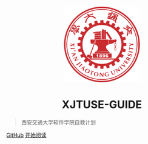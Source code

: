 <p align="center">
<img src="./favicon.ico" width="200" height="200"/>
</p>
<h1 align="center">XJTUSE-GUIDE</h1>

> 西安交通大学软件学院自救计划

[GitHub](https://github.com/Hydrion-Qlz/XJTUSE-GUIDE)
[开始阅读](README)
